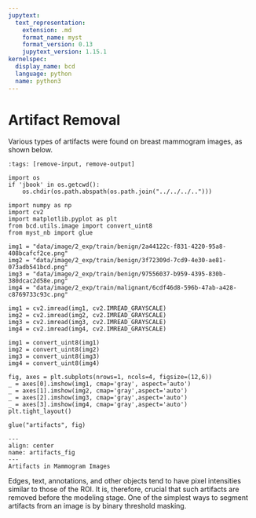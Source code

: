 ```yaml
---
jupytext:
  text_representation:
    extension: .md
    format_name: myst
    format_version: 0.13
    jupytext_version: 1.15.1
kernelspec:
  display_name: bcd
  language: python
  name: python3
---
```


# Artifact Removal

Various types of artifacts were found on breast mammogram images, as shown below.

```{code-cell} ipython3
:tags: [remove-input, remove-output]

import os
if 'jbook' in os.getcwd():
    os.chdir(os.path.abspath(os.path.join("../../../..")))

import numpy as np
import cv2
import matplotlib.pyplot as plt
from bcd.utils.image import convert_uint8
from myst_nb import glue

img1 = "data/image/2_exp/train/benign/2a44122c-f831-4220-95a8-408bcafcf2ce.png"
img2 = "data/image/2_exp/train/benign/3f72309d-7cd9-4e30-ae81-073adb541bcd.png"
img3 = "data/image/2_exp/train/benign/97556037-b959-4395-830b-380dcac2d58e.png"
img4 = "data/image/2_exp/train/malignant/6cdf46d8-596b-47ab-a428-c8769733c93c.png"

img1 = cv2.imread(img1, cv2.IMREAD_GRAYSCALE)
img2 = cv2.imread(img2, cv2.IMREAD_GRAYSCALE)
img3 = cv2.imread(img3, cv2.IMREAD_GRAYSCALE)
img4 = cv2.imread(img4, cv2.IMREAD_GRAYSCALE)

img1 = convert_uint8(img1)
img2 = convert_uint8(img2)
img3 = convert_uint8(img3)
img4 = convert_uint8(img4)

fig, axes = plt.subplots(nrows=1, ncols=4, figsize=(12,6))
_ = axes[0].imshow(img1, cmap='gray', aspect='auto')
_ = axes[1].imshow(img2, cmap='gray',aspect='auto')
_ = axes[2].imshow(img3, cmap='gray',aspect='auto')
_ = axes[3].imshow(img4, cmap='gray',aspect='auto')
plt.tight_layout()

glue("artifacts", fig)
```

```{glue:figure} artifacts
---
align: center
name: artifacts_fig
---
Artifacts in Mammogram Images
```

Edges, text, annotations, and other objects tend to have pixel intensities similar to those of the ROI. It is, therefore, crucial that such artifacts are removed before the modeling stage. One of the simplest ways to segment artifacts from an image is by binary threshold masking.
